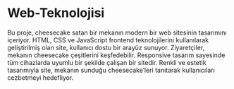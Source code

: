 # Web-Teknolojisi
Bu proje, cheesecake satan bir mekanın modern bir web sitesinin tasarımını içeriyor. HTML, CSS ve JavaScript frontend teknolojilerini kullanılarak geliştirilmiş olan site, kullanıcı dostu bir arayüz sunuyor. Ziyaretçiler, mekanın cheesecake çeşitlerini keşfedebilir. Responsive tasarım sayesinde tüm cihazlarda uyumlu bir şekilde çalışan bir sitedir. Renkli ve estetik tasarımıyla site, mekanın sunduğu cheesecake’leri tanıtarak kullanıcıları cezbetmeyi hedefliyor.
